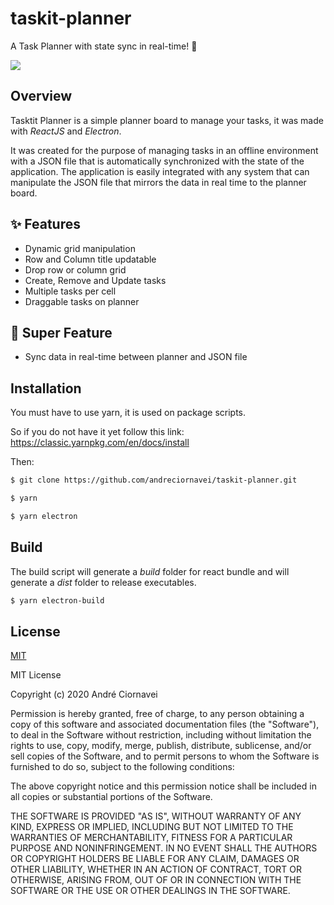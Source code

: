 # taskit-planner

A Task Planner with state sync in real-time! 🚀

![](https://github.com/andreciornavei/images/blob/master/taskitplanner.gif?raw=true)

## Overview

Tasktit Planner is a simple planner board to manage your tasks, it was made with _ReactJS_ and _Electron_.

It was created for the purpose of managing tasks in an offline environment with a JSON file that is automatically synchronized with the state of the application. The application is easily integrated with any system that can manipulate the JSON file that mirrors the data in real time to the planner board.

## ✨ Features

 * Dynamic grid manipulation
 * Row and Column title updatable
 * Drop row or column grid
 * Create, Remove and Update tasks
 * Multiple tasks per cell
 * Draggable tasks on planner

## 🚀 Super Feature 

 * Sync data in real-time between planner and JSON file

## Installation

You must have to use yarn, it is used on package scripts.

So if you do not have it yet follow this link: https://classic.yarnpkg.com/en/docs/install

Then:

```bash
$ git clone https://github.com/andreciornavei/taskit-planner.git

$ yarn

$ yarn electron
```


## Build

The build script will generate a _build_  folder for react bundle and will generate a _dist_ folder to release executables.

```bash
$ yarn electron-build
```

## License

[MIT](LICENSE)

MIT License

Copyright (c) 2020 André Ciornavei

Permission is hereby granted, free of charge, to any person obtaining a copy
of this software and associated documentation files (the "Software"), to deal
in the Software without restriction, including without limitation the rights
to use, copy, modify, merge, publish, distribute, sublicense, and/or sell
copies of the Software, and to permit persons to whom the Software is
furnished to do so, subject to the following conditions:

The above copyright notice and this permission notice shall be included in all
copies or substantial portions of the Software.

THE SOFTWARE IS PROVIDED "AS IS", WITHOUT WARRANTY OF ANY KIND, EXPRESS OR
IMPLIED, INCLUDING BUT NOT LIMITED TO THE WARRANTIES OF MERCHANTABILITY,
FITNESS FOR A PARTICULAR PURPOSE AND NONINFRINGEMENT. IN NO EVENT SHALL THE
AUTHORS OR COPYRIGHT HOLDERS BE LIABLE FOR ANY CLAIM, DAMAGES OR OTHER
LIABILITY, WHETHER IN AN ACTION OF CONTRACT, TORT OR OTHERWISE, ARISING FROM,
OUT OF OR IN CONNECTION WITH THE SOFTWARE OR THE USE OR OTHER DEALINGS IN THE
SOFTWARE.
